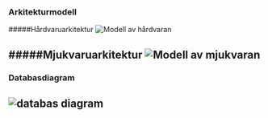 ### Arkitekturmodell  

#####Hårdvaruarkitektur
![Modell av hårdvaran](http://imgur.com/PX5N7Co)  
  
#####Mjukvaruarkitektur
![Modell av mjukvaran](http://imgur.com/TYwlgTK)  
---
### Databasdiagram
![databas diagram]()
---
